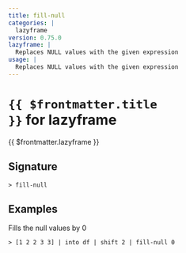 ```yaml
---
title: fill-null
categories: |
  lazyframe
version: 0.75.0
lazyframe: |
  Replaces NULL values with the given expression
usage: |
  Replaces NULL values with the given expression
---
```


# <code>{{ $frontmatter.title }}</code> for lazyframe

<div class='command-title'>{{ $frontmatter.lazyframe }}</div>

## Signature

```> fill-null ```

## Examples

Fills the null values by 0
```shell
> [1 2 2 3 3] | into df | shift 2 | fill-null 0
```
